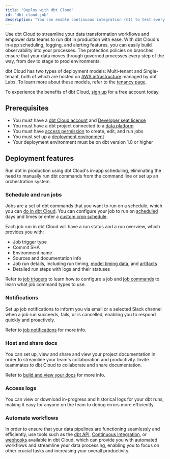 ```yaml
---
title: "Deploy with dbt Cloud"
id: "dbt-cloud-job"
description: "You can enable continuous integration (CI) to test every single change prior to deploying the code to production just like in a software development workflow."
---
```


Use dbt Cloud to streamline your data transformation workflows and empower data teams to run dbt in production with ease. With dbt Cloud's in-app scheduling, logging, and alerting features, you can easily build observability into your processes. The protection policies on branches ensure that your data moves through governed processes every step of the way, from dev to stage to prod environments.

dbt Cloud has two types of deployment models: Multi-tenant and Single-tenant, both of which are hosted on [AWS infrastructure](/docs/cloud/about-cloud/architecture) managed by dbt Labs. To learn more about these models, refer to the [tenancy page](/docs/cloud/about-cloud/tenancy).

To experience the benefits of dbt Cloud, [sign up](https://cloud.getdbt.com/signup/) for a free account 
today. 

## Prerequisites

- You must have a [dbt Cloud account](https://www.getdbt.com/signup/) and [Developer seat license](/docs/cloud/manage-access/seats-and-users)
- You must have a dbt project connected to a [data platform](/docs/cloud/connect-data-platform/connect-your-database)
- You must have [access permission](/docs/cloud/manage-access/about-access) to create, edit, and run jobs
- You must set up a [deployment environment](/docs/collaborate/environments/dbt-cloud-environments) 
- Your deployment environment must be on dbt version 1.0 or higher

<Lightbox src ="/img/dbt-cloud-jobs.gif" width="85%" title="An overview of a dbt Cloud job run"/>

## Deployment features

Run dbt in production using dbt Cloud's in-app scheduling, eliminating the need to manually run dbt commands from the command line or set up an orchestration system. 

### Schedule and run jobs

 Jobs are a set of dbt commands that you want to run on a schedule, which you can [do in dbt Cloud](/docs/quickstarts/dbt-cloud/bigquery#create-and-run-a-job). You can configure your job to run on [scheduled](/docs/deploy/job-triggers#schedule-days) days and times or enter a [custom cron schedule](/docs/deploy/job-triggers#custom-cron-schedules).
 
 Each job run in dbt Cloud will have a run status and a run overview, which provides you with:

- Job trigger type
- Commit SHA
- Environment name
- Sources and documentation info 
- Job run details, including run timing, [model timing data](/docs/dbt-versions/release-notes/January-2022/model-timing-more), and [artifacts](/docs/deploy/artifacts)
- Detailed run steps with logs and their statuses

Refer to [job triggers](/docs/deploy/job-triggers) to learn how to configure a job and [job commands](/docs/deploy/job-commands) to learn what job command types to use. 

<Lightbox src ="/img/docs/dbt-cloud/using-dbt-cloud/triggers.jpg" width="85%" title="Configure your job triggers"/>

<!--<Tabs>

<TabItem value="schedulejobs" label="Job triggers">

Configure your job to run on [scheduled](/docs/deploy/job-triggers#schedule-days) days and time, or enter a [custom cron schedule](/docs/deploy/job-triggers#custom-cron-schedules). Refer to [job triggers](/docs/deploy/job-triggers) for more details.

<Lightbox src ="/img/docs/dbt-cloud/using-dbt-cloud/triggers.jpg" width="85%" title="Configuring your job triggers"/>

</TabItem>

<TabItem value="createjob" label="How to create a job">

1. Create a new job by clicking **Deploy** in the header, click **Jobs** and then **Create job**.
2. Provide a job name, for example "Production run". 
2. Under **Environment**, add the following:
    * **Environment** &mdash; Link to an existing deployment environment
    * **dbt Version** &mdash; Select the environment [version](/docs/dbt-versions/core). We recommend the most recent version
    * **Target Name** &mdash; Define the [target name](/docs/build/custom-target-names) for any dbt cloud job to correspond to settings in your project
    * **Threads** &mdash; The default value will be 4 [threads](/docs/get-started/connection-profiles#understanding-threads)

3. Define [environment variables](/docs/build/environment-variables) if you wish to customize the behavior of your project

<Lightbox src ="/img/docs/dbt-cloud/using-dbt-cloud/create-new-job.jpg" width="85%" title="Configuring your environment job settings"/>

4. Under **Execution Settings**, you can configure the fields needed to execute your job:

    * **Run Timeout** &mdash; Configure the number of seconds a run will execute before it's cancelled by dbt Cloud. Setting this to 0 means it'll never time out runs for that job.   
    * **Defer to a previous run state** &mdash; Select a production job you want to [defer](/docs/deploy/cloud-ci-job#deferral-and-state-comparison) to. This enables dbt Cloud to examine the artifacts from the most recent, successful run of that job and determine new and modified resources. 
    * **Generate docs on run** checkbox &mdash; Configure the job to automatically [generate project docs](/docs/collaborate/build-and-view-your-docs) each time this job runs
    * **Run on source freshness** checkbox &mdash;  Configure [dbt source freshness](/docs/deploy/source-freshness) as the first step of this job, without breaking subsequent steps
    * **Commands** &mdash; Add or remove [job commands](/docs/deploy/job-commands), which are specific tasks you set in your dbt Cloud jobs

<Lightbox src ="/img/docs/dbt-cloud/using-dbt-cloud/execution-settings.jpg" width="85%" title="Configuring your execution job settings"/>

5. Under the **Triggers** section, you can configure when and how dbt should trigger the job. Refer to [job triggers](/docs/deploy/job-triggers) for more details.

    * **Schedule** tab &mdash; Use the **Run on schedule** toggle to configure your job to run on [scheduled](/docs/deploy/job-triggers#schedule-days) days and time, or enter a [custom cron schedule](/docs/deploy/job-triggers#custom-cron-schedules)
    * **Continuous Integration** tab &mdash; Configure [continuous integration (CI)](/docs/deploy/cloud-ci-job) to run when someone opens a new pull request in your dbt repository
    * **API** tab &mdash; Use the [dbt API](/docs/dbt-cloud-apis/overview) to trigger a job or send events to other systems

<Lightbox src ="/img/docs/dbt-cloud/using-dbt-cloud/triggers.jpg" width="85%" title="Configuring your job triggers"/>

6. Select **Save**, then click **Run Now** to run your job. Click the run and watch its progress under "Run history." 

</TabItem>
</Tabs>
-->

### Notifications

Set up job notifications to inform you via email or a selected Slack channel when a job run succeeds, fails, or is cancelled, enabling you to respond quickly and proactively.  

Refer to [job notifications](/docs/deploy/job-notifications) for more info. 

### Host and share docs

You can set up, view and share and view your project documentation in order to streamline your team's collaboration and productivity. Invite teammates to dbt Cloud to collaborate and share documentation. 

Refer to [build and view your docs](/docs/collaborate/build-and-view-your-docs) for more info.

### Access logs

You can view or download in-progress and historical logs for your dbt runs, making it easy for anyone on the team to debug errors more efficiently.

<Lightbox src="/img/docs/dbt-cloud/deployment/access-logs.jpg" width="85%" title="Access logs for run steps" />

### Automate workflows

In order to ensure that your data pipelines are functioning seamlessly and efficiently, use tools such as the [dbt API](/docs/dbt-cloud-apis/overview), [Continuous Integration](/docs/deploy/cloud-ci-job), or [webhooks](/docs/deploy/webhooks) available in dbt Cloud, which can provide you with automated workflows and streamline your data processing, enabling you to focus on other crucial tasks and increasing your overall productivity.
